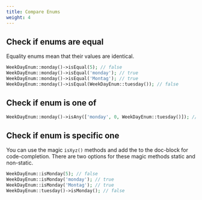 ```yaml
---
title: Compare Enums
weight: 4
---
```


## Check if enums are equal

Equality enums mean that their values are identical.

```php
WeekDayEnum::monday()->isEqual(5); // false
WeekDayEnum::monday()->isEqual('monday'); // true
WeekDayEnum::monday()->isEqual('Montag'); // true
WeekDayEnum::monday()->isEqual(WeekDayEnum::tuesday()); // false
```

## Check if enum is one of

```php
WeekDayEnum::monday()->isAny(['monday', 0, WeekDayEnum::tuesday()]); // true
```

## Check if enum is specific one

You can use the magic `isXyz()` methods and add the to the doc-block for code-completion. There are two options for these magic methods static and non-static.

```php
WeekDayEnum::isMonday(5); // false
WeekDayEnum::isMonday('monday'); // true
WeekDayEnum::isMonday('Montag'); // true
WeekDayEnum::tuesday()->isMonday(); // false
```
